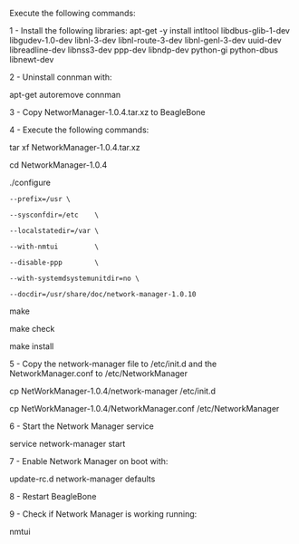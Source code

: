 Execute the following commands:

1 - Install the following libraries:
  apt-get -y install intltool libdbus-glib-1-dev libgudev-1.0-dev libnl-3-dev libnl-route-3-dev libnl-genl-3-dev uuid-dev libreadline-dev libnss3-dev ppp-dev libndp-dev python-gi python-dbus libnewt-dev

2 - Uninstall connman with:

  apt-get autoremove connman

3 - Copy NetworManager-1.0.4.tar.xz to BeagleBone

4 - Execute the following commands:

  tar xf NetworkManager-1.0.4.tar.xz
  
  cd NetworkManager-1.0.4

  ./configure 
  
    --prefix=/usr \

    --sysconfdir=/etc    \
  
    --localstatedir=/var \
  
    --with-nmtui         \

    --disable-ppp        \

    --with-systemdsystemunitdir=no \
        
    --docdir=/usr/share/doc/network-manager-1.0.10

  make
    
  make check
    
  make install
    

5 - Copy the network-manager file to /etc/init.d and the NetworkManager.conf to /etc/NetworkManager

  cp NetWorkManager-1.0.4/network-manager /etc/init.d
  
  cp NetWorkManager-1.0.4/NetworkManager.conf /etc/NetworkManager

6 - Start the Network Manager service

  service network-manager start

7 - Enable Network Manager on boot with:

  update-rc.d network-manager defaults

8 - Restart BeagleBone

9 - Check if Network Manager is working running:

  nmtui
